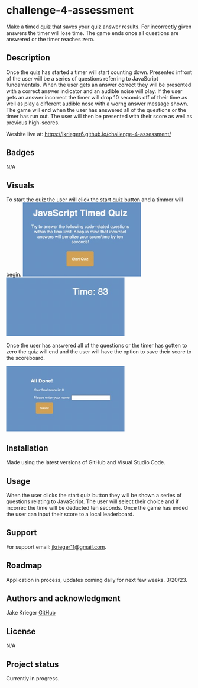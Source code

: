 # challenge-4-assessment
Make a timed quiz that saves your quiz answer results. For incorrectly given answers the timer will lose time. The game ends once all questions are answered or the timer reaches zero.

## Description
Once the quiz has started a timer will start counting down. Presented infront of the user will be a series of questions referring to JavaScript fundamentals. When the user gets an answer correct they will be presented with a correct answer indicator and an audible noise will play. If the user gets an answer incorrect the timer will drop 10 seconds off of their time as well as play a different audible nose with a worng answer message shown. The game will end when the user has answered all of the questions or the timer has run out. The user will then be presented with their score as well as previous high-scores.

Wesbite live at: https://jkrieger6.github.io/challenge-4-assessment/

## Badges
N/A
## Visuals
To start the quiz the user will click the start quiz button and a timmer will begin. 
<img src="./assets/StartQuizImage Small.jpeg">
<img src="./assets/TimerImage.jpeg">

Once the user has answered all of the questions or the timer has gotten to zero the quiz will end and the user will have the option to save their score to the scoreboard.

<img src="./assets/EndQuizImage.jpeg">

## Installation
Made using the latest versions of GitHub and Visual Studio Code.

## Usage
When the user clicks the start quiz button they will be shown a series of questions relating to JavaScript. The user will select their choice and if incorrec the time will be deducted ten seconds. Once the game has ended the user can input their score to a local leaderboard.

## Support
For support email: jkrieger11@gmail.com.

## Roadmap
Application in process, updates coming daily for next few weeks. 3/20/23.


## Authors and acknowledgment
Jake Krieger
[GitHub](https://github.com/jkrieger6?tab=repositories "GitHub Home")
## License
N/A

## Project status
Currently in progress.
